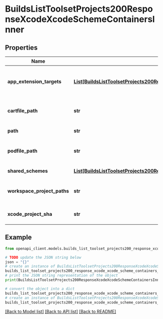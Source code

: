 # BuildsListToolsetProjects200ResponseXcodeXcodeSchemeContainersInner


## Properties

Name | Type | Description | Notes
------------ | ------------- | ------------- | -------------
**app_extension_targets** | [**List[BuildsListToolsetProjects200ResponseXcodeXcodeSchemeContainersInnerAppExtensionTargetsInner]**](BuildsListToolsetProjects200ResponseXcodeXcodeSchemeContainersInnerAppExtensionTargetsInner.md) | Information regarding project app extensions, if present | [optional] 
**cartfile_path** | **str** | Path to Carthage file, if present | [optional] 
**path** | **str** | Path to project | 
**podfile_path** | **str** | Path to CocoaPods file, if present | [optional] 
**shared_schemes** | [**List[BuildsListToolsetProjects200ResponseXcodeXcodeSchemeContainersInnerSharedSchemesInner]**](BuildsListToolsetProjects200ResponseXcodeXcodeSchemeContainersInnerSharedSchemesInner.md) | Project schemes | 
**workspace_project_paths** | **str** | Related projects paths for xcworkspace | [optional] 
**xcode_project_sha** | **str** | repo object Id of the pbxproject | [optional] 

## Example

```python
from openapi_client.models.builds_list_toolset_projects200_response_xcode_xcode_scheme_containers_inner import BuildsListToolsetProjects200ResponseXcodeXcodeSchemeContainersInner

# TODO update the JSON string below
json = "{}"
# create an instance of BuildsListToolsetProjects200ResponseXcodeXcodeSchemeContainersInner from a JSON string
builds_list_toolset_projects200_response_xcode_xcode_scheme_containers_inner_instance = BuildsListToolsetProjects200ResponseXcodeXcodeSchemeContainersInner.from_json(json)
# print the JSON string representation of the object
print(BuildsListToolsetProjects200ResponseXcodeXcodeSchemeContainersInner.to_json())

# convert the object into a dict
builds_list_toolset_projects200_response_xcode_xcode_scheme_containers_inner_dict = builds_list_toolset_projects200_response_xcode_xcode_scheme_containers_inner_instance.to_dict()
# create an instance of BuildsListToolsetProjects200ResponseXcodeXcodeSchemeContainersInner from a dict
builds_list_toolset_projects200_response_xcode_xcode_scheme_containers_inner_from_dict = BuildsListToolsetProjects200ResponseXcodeXcodeSchemeContainersInner.from_dict(builds_list_toolset_projects200_response_xcode_xcode_scheme_containers_inner_dict)
```
[[Back to Model list]](../README.md#documentation-for-models) [[Back to API list]](../README.md#documentation-for-api-endpoints) [[Back to README]](../README.md)


